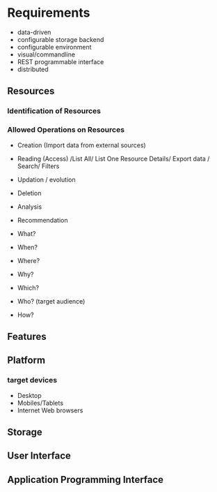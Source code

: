 # Requirements
* data-driven
* configurable storage backend
* configurable environment
* visual/commandline
* REST programmable interface
* distributed

## Resources
### Identification of Resources

### Allowed Operations on Resources
* Creation (Import data from external sources)
* Reading (Access) /List All/ List One Resource Details/ Export data / Search/ Filters
* Updation / evolution
* Deletion
* Analysis
* Recommendation


* What?
* When?
* Where?
* Why? 
* Which?
* Who? (target audience)
* How?

## Features

## Platform
### target devices
* Desktop
* Mobiles/Tablets
* Internet Web browsers

## Storage

## User Interface

## Application Programming Interface

